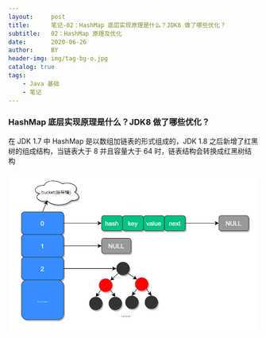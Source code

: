```yaml
---
layout:     post
title:      笔记-02：HashMap 底层实现原理是什么？JDK8 做了哪些优化？
subtitle:   02：HashMap 原理及优化
date:       2020-06-26
author:     BY
header-img: img/tag-bg-o.jpg
catalog: true
tags:
    - Java 基础
    - 笔记
---
```


### HashMap 底层实现原理是什么？JDK8 做了哪些优化？

在 JDK 1.7 中 HashMap 是以数组加链表的形式组成的，JDK 1.8 之后新增了红黑树的组成结构，当链表大于 8 并且容量大于 64 时，链表结构会转换成红黑树结构

![](https://github.com/nannan-web/nannan-web.github.io/blob/master/img/hashMap_1.png)